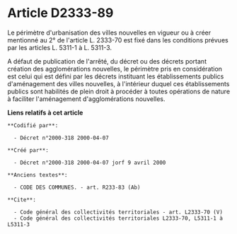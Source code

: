 # Article D2333-89

Le périmètre d'urbanisation des villes nouvelles en vigueur ou à créer mentionné au 2° de l'article L. 2333-70 est fixé dans
les conditions prévues par les articles L. 5311-1 à L. 5311-3.

A défaut de publication de l'arrêté, du décret ou des décrets portant création des agglomérations nouvelles, le périmètre
pris en considération est celui qui est défini par les décrets instituant les établissements publics d'aménagement des villes
nouvelles, à l'intérieur duquel ces établissements publics sont habilités de plein droit à procéder à toutes opérations de
nature à faciliter l'aménagement d'agglomérations nouvelles.

**Liens relatifs à cet article**

	**Codifié par**:

	  - Décret n°2000-318 2000-04-07

	**Créé par**:

	  - Décret n°2000-318 2000-04-07 jorf 9 avril 2000

	**Anciens textes**:

	  - CODE DES COMMUNES. - art. R233-83 (Ab)

	**Cite**:

	  - Code général des collectivités territoriales - art. L2333-70 (V)
	  - Code général des collectivités territoriales L2333-70, L5311-1 à L5311-3
